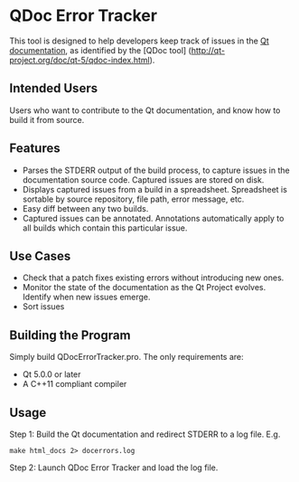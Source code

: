 QDoc Error Tracker
==================
This tool is designed to help developers keep track of issues in the [Qt
documentation](http://qt-project.org/doc/), as identified by the [QDoc tool]
(http://qt-project.org/doc/qt-5/qdoc-index.html).


Intended Users
--------------
Users who want to contribute to the Qt documentation, and know how to build it
from source.


Features
--------
- Parses the STDERR output of the build process, to capture issues in the
  documentation source code. Captured issues are stored on disk.
- Displays captured issues from a build in a spreadsheet. Spreadsheet is
  sortable by source repository, file path, error message, etc.
- Easy diff between any two builds.
- Captured issues can be annotated. Annotations automatically apply to all
  builds which contain this particular issue.


Use Cases
---------
- Check that a patch fixes existing errors without introducing new ones.
- Monitor the state of the documentation as the Qt Project evolves. Identify
  when new issues emerge.
- Sort issues


Building the Program
--------------------
Simply build QDocErrorTracker.pro. The only requirements are:
- Qt 5.0.0 or later
- A C++11 compliant compiler


Usage
-----
Step 1: Build the Qt documentation and redirect STDERR to a log file. E.g.

    make html_docs 2> docerrors.log


Step 2: Launch QDoc Error Tracker and load the log file.
